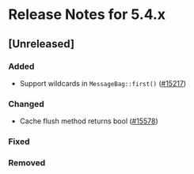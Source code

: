 # Release Notes for 5.4.x

## [Unreleased]

### Added
- Support wildcards in `MessageBag::first()` ([#15217](https://github.com/laravel/framework/pull/15217))

### Changed
- Cache flush method returns bool ([#15578](https://github.com/laravel/framework/issues/15578))

### Fixed

### Removed
